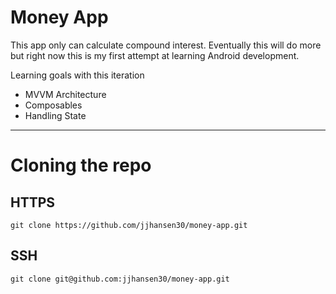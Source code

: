 
# Money App


This app only can calculate compound interest. Eventually this will do more but right now this is my first attempt at learning Android development.

Learning goals with this iteration

* MVVM Architecture
* Composables
* Handling State

____

# Cloning the repo

## HTTPS

`git clone https://github.com/jjhansen30/money-app.git`

## SSH

`git clone git@github.com:jjhansen30/money-app.git`
